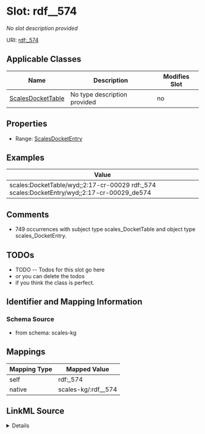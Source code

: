 

# Slot: rdf__574


_No slot description provided_





URI: [rdf:_574](http://www.w3.org/1999/02/22-rdf-syntax-ns#_574)



<!-- no inheritance hierarchy -->





## Applicable Classes

| Name | Description | Modifies Slot |
| --- | --- | --- |
| [ScalesDocketTable](../classes/ScalesDocketTable.md) | No type description provided |  no  |







## Properties

* Range: [ScalesDocketEntry](../classes/ScalesDocketEntry.md)






## Examples

| Value |
| --- |
| scales:DocketTable/wyd;;2:17-cr-00029 rdf:_574 scales:DocketEntry/wyd;;2:17-cr-00029_de574 |

## Comments

* 749 occurrences with subject type scales_DocketTable and object type scales_DocketEntry.

## TODOs

* TODO -- Todos for this slot go here
* or you can delete the todos
* if you think the class is perfect.

## Identifier and Mapping Information







### Schema Source


* from schema: scales-kg




## Mappings

| Mapping Type | Mapped Value |
| ---  | ---  |
| self | rdf:_574 |
| native | scales-kg/:rdf__574 |




## LinkML Source

<details>
```yaml
name: rdf__574
description: No slot description provided
todos:
- TODO -- Todos for this slot go here
- or you can delete the todos
- if you think the class is perfect.
comments:
- 749 occurrences with subject type scales_DocketTable and object type scales_DocketEntry.
examples:
- value: scales:DocketTable/wyd;;2:17-cr-00029 rdf:_574 scales:DocketEntry/wyd;;2:17-cr-00029_de574
from_schema: scales-kg
rank: 1000
slot_uri: rdf:_574
alias: rdf__574
domain_of:
- scales_DocketTable
range: scales_DocketEntry

```
</details>